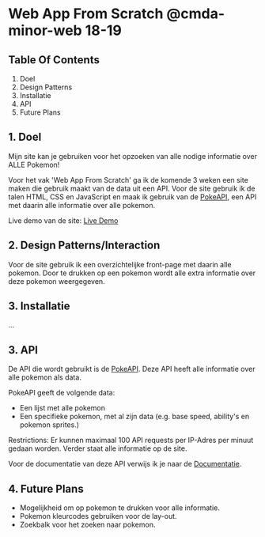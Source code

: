 # Web App From Scratch @cmda-minor-web 18-19

## Table Of Contents
1. Doel
2. Design Patterns
3. Installatie
3. API
4. Future Plans


## 1. Doel
Mijn site kan je gebruiken voor het opzoeken van alle nodige informatie over ALLE Pokemon!

Voor het vak 'Web App From Scratch' ga ik de komende 3 weken een site maken die gebruik maakt van de data uit een API. Voor de site gebruik ik de talen HTML, CSS en JavaScript en maak ik gebruik van de [PokeAPI](https://pokeapi.co/), een API met daarin alle informatie over alle pokemon. 

Live demo van de site: [Live Demo](https://roobinh.github.io/web-app-from-scratch-18-19/week1/index.html)

## 2. Design Patterns/Interaction
Voor de site gebruik ik een overzichtelijke front-page met daarin alle pokemon. Door te drukken op een pokemon wordt alle extra informatie over deze pokemon weergegeven.

## 3. Installatie
...

## 3. API
De API die wordt gebruikt is de [PokeAPI](https://pokeapi.co/). Deze API heeft alle informatie over alle pokemon als data. 

PokeAPI geeft de volgende data:
* Een lijst met alle pokemon
* Een specifieke pokemon, met al zijn data (e.g. base speed, ability's en pokemon sprites.)

Restrictions: Er kunnen maximaal 100 API requests per IP-Adres per minuut gedaan worden. Verder staat alle informatie op de site.

Voor de documentatie van deze API verwijs ik je naar de [Documentatie](https://pokeapi.co/docs/v2.html).

## 4. Future Plans
- Mogelijkheid om op pokemon te drukken voor alle informatie.
- Pokemon kleurcodes gebruiken voor de lay-out.
- Zoekbalk voor het zoeken naar pokemon.
